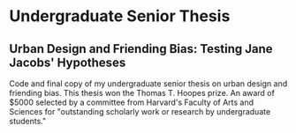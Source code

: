 # Undergraduate Senior Thesis
## Urban Design and Friending Bias: Testing Jane Jacobs' Hypotheses
Code and final copy of my undergraduate senior thesis on urban design and friending bias.
This thesis won the Thomas T. Hoopes prize. An award of $5000 selected by a committee from Harvard's Faculty of Arts and Sciences for "outstanding scholarly work or research by undergraduate students."
